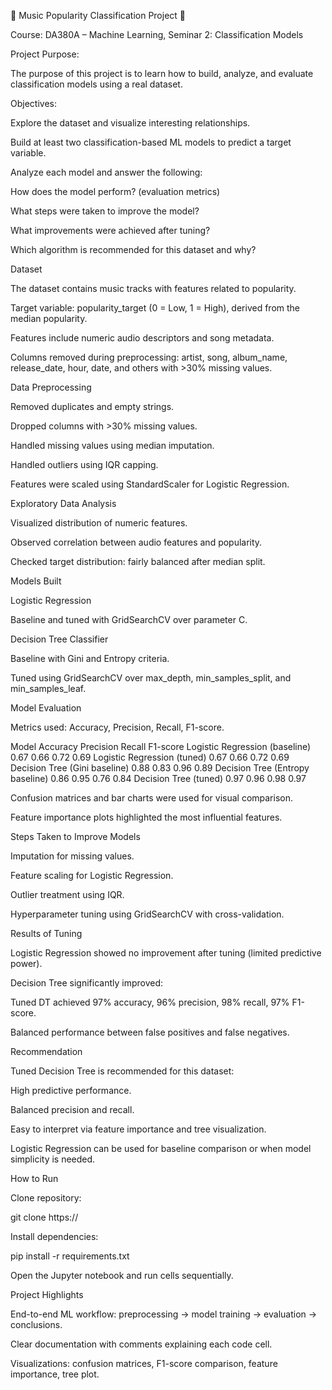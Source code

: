 🎵 Music Popularity Classification Project 🎵

Course: DA380A – Machine Learning, Seminar 2: Classification Models

Project Purpose:

The purpose of this project is to learn how to build, analyze, and evaluate classification models using a real dataset.

Objectives:

Explore the dataset and visualize interesting relationships.

Build at least two classification-based ML models to predict a target variable.

Analyze each model and answer the following:

How does the model perform? (evaluation metrics)

What steps were taken to improve the model?

What improvements were achieved after tuning?

Which algorithm is recommended for this dataset and why?

Dataset

The dataset contains music tracks with features related to popularity.

Target variable: popularity_target (0 = Low, 1 = High), derived from the median popularity.

Features include numeric audio descriptors and song metadata.

Columns removed during preprocessing: artist, song, album_name, release_date, hour, date, and others with >30% missing values.

Data Preprocessing

Removed duplicates and empty strings.

Dropped columns with >30% missing values.

Handled missing values using median imputation.

Handled outliers using IQR capping.

Features were scaled using StandardScaler for Logistic Regression.

Exploratory Data Analysis

Visualized distribution of numeric features.

Observed correlation between audio features and popularity.

Checked target distribution: fairly balanced after median split.

Models Built

Logistic Regression

Baseline and tuned with GridSearchCV over parameter C.

Decision Tree Classifier

Baseline with Gini and Entropy criteria.

Tuned using GridSearchCV over max_depth, min_samples_split, and min_samples_leaf.

Model Evaluation

Metrics used: Accuracy, Precision, Recall, F1-score.

Model	Accuracy	Precision	Recall	F1-score
Logistic Regression (baseline)	0.67	0.66	0.72	0.69
Logistic Regression (tuned)	0.67	0.66	0.72	0.69
Decision Tree (Gini baseline)	0.88	0.83	0.96	0.89
Decision Tree (Entropy baseline)	0.86	0.95	0.76	0.84
Decision Tree (tuned)	0.97	0.96	0.98	0.97

Confusion matrices and bar charts were used for visual comparison.

Feature importance plots highlighted the most influential features.

Steps Taken to Improve Models

Imputation for missing values.

Feature scaling for Logistic Regression.

Outlier treatment using IQR.

Hyperparameter tuning using GridSearchCV with cross-validation.

Results of Tuning

Logistic Regression showed no improvement after tuning (limited predictive power).

Decision Tree significantly improved:

Tuned DT achieved 97% accuracy, 96% precision, 98% recall, 97% F1-score.

Balanced performance between false positives and false negatives.

Recommendation

Tuned Decision Tree is recommended for this dataset:

High predictive performance.

Balanced precision and recall.

Easy to interpret via feature importance and tree visualization.

Logistic Regression can be used for baseline comparison or when model simplicity is needed.

How to Run

Clone repository:

git clone https://


Install dependencies:

pip install -r requirements.txt


Open the Jupyter notebook and run cells sequentially.

Project Highlights

End-to-end ML workflow: preprocessing → model training → evaluation → conclusions.

Clear documentation with comments explaining each code cell.

Visualizations: confusion matrices, F1-score comparison, feature importance, tree plot.
